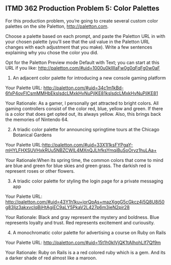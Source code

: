 ﻿## ITMD 362 Production Problem 5: Color Palettes

For this production problem, you’re going to create several custom color palettes on the site Paletton, http://paletton.com.

Choose a palette based on each prompt, and paste the Paletton URL in with your chosen palette (you’ll see that the uid value in the Paletton URL changes with each adjustment that you make). Write a few sentences explaining why you chose the color you did.

Opt for the Paletton Preview mode Default with Text; you can start at this URL if you like: http://paletton.com/#uid=1000u0kllllaFw0g0qFqFg0w0aF

1. An adjacent color palette for introducing a new console gaming platform

Your Palette URL: http://paletton.com/#uid=34c1m1kBd-6fxP4ovFlCsmMMHbEkslsdcLMxkHvNuPjlKE81kslsdcLMxkHvNuPjlKE81 

Your Rationale: As a gamer, I personally get attracted to bright colors. All gaming controllers consist of the color red, blue, yellow and green. If there is a color that does get opted out, its always yellow. Also, this brings back the memories of Nintendo 64.

2. A triadic color palette for announcing springtime tours at the Chicago Botanical Gardens

Your Palette URL:http://paletton.com/#uid=33X1l1ksFYPgaY-mHYLFHXSUVHxkRUu5NBZCWlL4MXnQJLhfksYmqiBuSoOrvz1huLAa+

Your Rationale:When its spring time, the common colors that come to mind are blue and green for blue skies and green grass. The darkish red is represent roses or other flowers.

3. A triadic color palette for styling the login page for a private messaging app

Your Palette URL: http://paletton.com/#uid=43Y1h1ku+jorQpAs+mazXggG5cGkcz4j5Q8U8i50g83Ijz3akxvcIqBjHtAgiEC9aLY5PkaV2L427p6m3ieN2pir28

Your Rationale: Black and gray represent the mystery and boldness. Blue represents loyalty and trust. Red represents excitement and curiousity.

4. A monochromatic color palette for advertising a course on Ruby on Rails

Your Palette URL: http://paletton.com/#uid=15t1h0kIVjQK1tAIhohLIf7Qf9m

Your Rationale: Ruby on Rails is a a red colored ruby which is a gem. And its a darker shade of red almost like a maroon.


